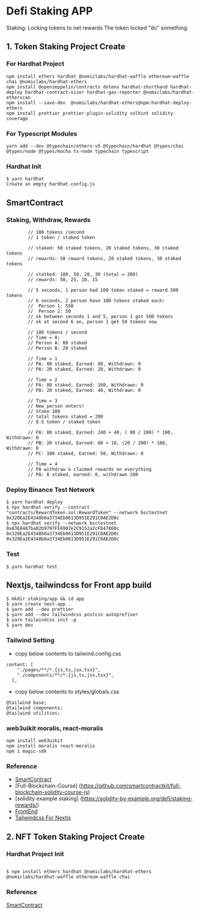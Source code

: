 # Defi Staking APP
Staking: Locking tokens to net rewards
The token locked "do" something.

## 1. Token Staking Project Create
### For Hardhat Project
```
npm install ethers hardhat @nomiclabs/hardhat-waffle ethereum-waffle chai @nomiclabs/hardhat-ethers
npm install @openzeppelin/contracts dotenv hardhat-shorthand hardhat-deploy hardhat-contract-sizer hardhat-gas-reporter @nomiclabs/hardhat-etherscan
npm install --save-dev  @nomiclabs/hardhat-ethers@npm:hardhat-deploy-ethers
npm install prettier prettier-plugin-solidity solhint solidity-coverage

```
### For Typescript Modules
```
yarn add --dev @typechain/ethers-v5 @typechain/hardhat @types/chai @types/node @types/mocha ts-node typechain typescript
```

### Hardhat Init
```
$ yarn hardhat
Create an empty hardhat.config.js
```

## SmartContract
### Staking, Withdraw, Rewards
```
        // 100 tokens /second
        // 1 token / staked token

        // staked: 50 staked tokens, 20 staked tokens, 30 staked tokens
        // rewards: 50 reward tokens, 20 staked tokens, 30 staked tokens

        // statked: 100, 50, 20, 30 (total = 200)
        // rewards: 50, 25, 10, 15

        // 5 seconds, 1 person had 100 token staked = reward 500 tokens
        // 6 seconds, 2 person have 100 tokens staked each:
        //  Person 1: 550
        //  Person 2: 50
        // ok between seconds 1 and 5, person 1 got 500 tokens
        // ok at second 6 on, person 1 get 50 tokens now

        // 100 tokens / second
        // Time = 0;
        // Person A: 80 staked
        // Person B: 20 staked

        // Time = 1
        // PA: 80 staked, Earned: 80, Withdrawn: 0
        // PA: 20 staked, Earned: 20, Withdrawn: 0

        // Time = 2
        // PA: 80 staked, Earned: 160, Withdrawn: 0
        // PA: 20 staked, Earned: 40, Withdrawn: 0

        // Time = 3
        // New person enters!
        // Stake 100
        // total tokens staked = 200
        // 0.5 token / staked token

        // PA: 80 staked, Earned: 240 + 40, ( 80 / 200) * 100, Withdrawn: 0
        // PB: 20 staked, Earned: 60 + 10, (20 / 200) * 100, Withdrawn: 0
        // PC: 100 staked, Earned: 50, Withdrawn: 0 

        // Time = 4
        // PA withdraw & claimed rewards on everything
        // PA: 0 staked, earned: 0, withdrawn 280

```

### Deploy Binance Test Network
```
$ yarn hardhat deploy
$ npx hardhat verify --contract "contracts/RewardToken.sol:RewardToken" --network bsctestnet 0x320Ea2E4348b0a3734Eb0613D951E291C0AE2D0c
$ npx hardhat verify --network bsctestnet 0xA3E8487ba02b9797FE6907e2C9152a2cFD47860c 0x320Ea2E4348b0a3734Eb0613D951E291C0AE2D0c 0x320Ea2E4348b0a3734Eb0613D951E291C0AE2D0c
```

### Test
```
$ yarn hardhat test
```

## Nextjs, tailwindcss for Front app build
```
$ mkdir staking/app && cd app
$ yarn create next-app .
$ yarn add --dev prettier
$ yarn add --dev tailwindcss postcss autoprefixer
$ yarn tailwindcss init -p
$ yarn dev
```

### Tailwind Setting
- copy below contents to tailwind.config.css
```
content: [
    "./pages/**/*.{js,ts,jsx,tsx}",
    "./components/**/*.{js,ts,jsx,tsx}",
  ],
```
- copy below contents to styles/globals.css
```
@tailwind base;
@tailwind components;
@tailwind utilities;
```

### web3uikit moralis, react-moralis 
```
npm install web3uikit 
npm install moralis react-moralis
npm i magic-sdk
```

### Reference
 - [SmartContract](https://www.youtube.com/watch?v=-48_hdo9_gg)
 - [Full-Blockchain-Course] (https://github.com/smartcontractkit/full-blockchain-solidity-course-js)
 - [solidity example staking] (https://solidity-by-example.org/defi/staking-rewards/)
 - [FrontEnd](https://www.youtube.com/watch?v=5vhVInexaUI)
 - [Tailwindcss For Nextjs](https://tailwindcss.com/docs/guides/nextjs)


## 2. NFT Token Staking Project Create
### Hardhat Project Init
```

$ npm install ethers hardhat @nomiclabs/hardhat-ethers @nomiclabs/hardhat-waffle ethereum-waffle chai 
```
### Reference
 [SmartContract](https://www.youtube.com/watch?v=-48_hdo9_gg)
